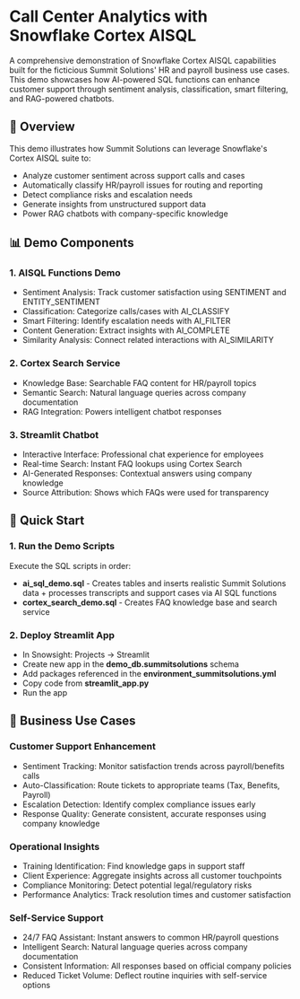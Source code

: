 # Call Center Analytics with Snowflake Cortex AISQL

A comprehensive demonstration of Snowflake Cortex AISQL capabilities built for the ficticious Summit Solutions' HR and payroll business use cases. This demo showcases how AI-powered SQL functions can enhance customer support through sentiment analysis, classification, smart filtering, and RAG-powered chatbots.

## 🎯 Overview
This demo illustrates how Summit Solutions can leverage Snowflake's Cortex AISQL suite to:

- Analyze customer sentiment across support calls and cases
- Automatically classify HR/payroll issues for routing and reporting
- Detect compliance risks and escalation needs
- Generate insights from unstructured support data
- Power RAG chatbots with company-specific knowledge

## 📊 Demo Components
### 1. AISQL Functions Demo

- Sentiment Analysis: Track customer satisfaction using SENTIMENT and ENTITY_SENTIMENT
- Classification: Categorize calls/cases with AI_CLASSIFY
- Smart Filtering: Identify escalation needs with AI_FILTER
- Content Generation: Extract insights with AI_COMPLETE
- Similarity Analysis: Connect related interactions with AI_SIMILARITY

### 2. Cortex Search Service

- Knowledge Base: Searchable FAQ content for HR/payroll topics
- Semantic Search: Natural language queries across company documentation
- RAG Integration: Powers intelligent chatbot responses

### 3. Streamlit Chatbot

- Interactive Interface: Professional chat experience for employees
- Real-time Search: Instant FAQ lookups using Cortex Search
- AI-Generated Responses: Contextual answers using company knowledge
- Source Attribution: Shows which FAQs were used for transparency



## 🚀 Quick Start

### 1. Run the Demo Scripts
Execute the SQL scripts in order:

- **ai_sql_demo.sql** - Creates tables and inserts realistic Summit Solutions data + processes transcripts and support cases via AI SQL functions
- **cortex_search_demo.sql** - Creates FAQ knowledge base and search service

### 2. Deploy Streamlit App

- In Snowsight: Projects → Streamlit
- Create new app in the **demo_db.summitsolutions** schema
- Add packages referenced in the **environment_summitsolutions.yml**
- Copy code from **streamlit_app.py**
- Run the app


## 💼 Business Use Cases
### Customer Support Enhancement

- Sentiment Tracking: Monitor satisfaction trends across payroll/benefits calls
- Auto-Classification: Route tickets to appropriate teams (Tax, Benefits, Payroll)
- Escalation Detection: Identify complex compliance issues early
- Response Quality: Generate consistent, accurate responses using company knowledge

### Operational Insights

- Training Identification: Find knowledge gaps in support staff
- Client Experience: Aggregate insights across all customer touchpoints
- Compliance Monitoring: Detect potential legal/regulatory risks
- Performance Analytics: Track resolution times and customer satisfaction

### Self-Service Support

- 24/7 FAQ Assistant: Instant answers to common HR/payroll questions
- Intelligent Search: Natural language queries across company documentation
- Consistent Information: All responses based on official company policies
- Reduced Ticket Volume: Deflect routine inquiries with self-service options
